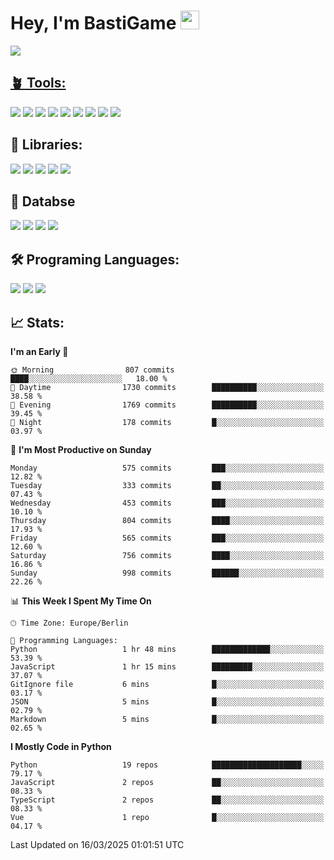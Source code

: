 # Hey, I'm BastiGame <img src="https://raw.githubusercontent.com/MartinHeinz/MartinHeinz/master/wave.gif" width="30px">

<a href="https://discord.com/users/1018150165489668227"><img src="https://lanyard.cnrad.dev/api/1018150165489668227"><p/>

## 🪴 Tools:
[![](https://skillicons.dev/icons?i=discord)](https://discord.com/ "Discord")
[![](https://skillicons.dev/icons?i=bots)](https://discord.dev/ "Discord Bots")
[![](https://skillicons.dev/icons?i=pycharm)](https://jetbrains.com/pycharm/ "PyCharm")
[![](https://skillicons.dev/icons?i=webstorm)](https://jetbrains.com/webstorm/ "WebStorm")
[![](https://skillicons.dev/icons?i=vscode)](https://vscode.dev/ "VSC")
[![](https://skillicons.dev/icons?i=git)](https://git-scm.com/ "Git")
[![](https://skillicons.dev/icons?i=github)](https://github.com/ "GitHub")
[![](https://skillicons.dev/icons?i=notion)](https://www.notion.so "Notion")
[![](https://skillicons.dev/icons?i=figma)](https://www.figma.com "Figma")


## 🎉 Libraries:
[![](https://skillicons.dev/icons?i=fastapi)](https://fastapi.tiangolo.com/ "FastAPI")
[![](https://skillicons.dev/icons?i=flask)](https://flask.palletsprojects.com/en/3.0.x/ "Flask")
[![](https://skillicons.dev/icons?i=discordjs)](https://discord.js.org/ "DiscordJS")
[![](https://skillicons.dev/icons?i=nodejs)](https://nodejs.org/en "NodeJS")
[![](https://skillicons.dev/icons?i=npm)](https://www.npmjs.com/ "NPM")

## 💾 Databse
[![](https://skillicons.dev/icons?i=redis)](https://redis.io/de/ "Redis")
[![](https://skillicons.dev/icons?i=sqlite)](https://sqlite.org/ "SQLite")
[![](https://skillicons.dev/icons?i=postgresql)](https://postgresql.org/ "PostgreSQL")
[![](https://skillicons.dev/icons?i=mysql)](https://www.mysql.com/de/ "MySQL")


## 🛠️ Programing Languages:
[![](https://skillicons.dev/icons?i=py)](https://python.org/ "Python")
[![](https://skillicons.dev/icons?i=js)](https://de.wikipedia.org/wiki/JavaScript "JavaScript")
[![](https://skillicons.dev/icons?i=ts)](https://www.typescriptlang.org/ "TypeScript")


<!--## ⭐ Projekte:
[![Discord](https://img.shields.io/badge/Discord-%237289DA.svg?logo=discord&logoColor=white)](https://discord.gg/Hfjv2cCQ)
[![Twitch](https://img.shields.io/badge/Twitch-%239146FF.svg?logo=Twitch&logoColor=white)](https://www.twitch.tv/bastigametv)
[![FlashBot](https://img.shields.io/badge/FlashBot-%ff7e47.svg?logo=wechat&logoColor=white)](https://discord.com/application-directory/1111374314340626433)
[![FlashGlobal](https://img.shields.io/badge/FlashGlobal-%ff7e47.svg?logo=wechat&logoColor=white)](https://discord.com/application-directory/1169681232532099112)

-->

## 📈 Stats:
<!--START_SECTION:waka-->
**I'm an Early 🐤** 

```text
🌞 Morning                807 commits         ████░░░░░░░░░░░░░░░░░░░░░   18.00 % 
🌆 Daytime                1730 commits        ██████████░░░░░░░░░░░░░░░   38.58 % 
🌃 Evening                1769 commits        ██████████░░░░░░░░░░░░░░░   39.45 % 
🌙 Night                  178 commits         █░░░░░░░░░░░░░░░░░░░░░░░░   03.97 % 
```
📅 **I'm Most Productive on Sunday** 

```text
Monday                   575 commits         ███░░░░░░░░░░░░░░░░░░░░░░   12.82 % 
Tuesday                  333 commits         ██░░░░░░░░░░░░░░░░░░░░░░░   07.43 % 
Wednesday                453 commits         ███░░░░░░░░░░░░░░░░░░░░░░   10.10 % 
Thursday                 804 commits         ████░░░░░░░░░░░░░░░░░░░░░   17.93 % 
Friday                   565 commits         ███░░░░░░░░░░░░░░░░░░░░░░   12.60 % 
Saturday                 756 commits         ████░░░░░░░░░░░░░░░░░░░░░   16.86 % 
Sunday                   998 commits         ██████░░░░░░░░░░░░░░░░░░░   22.26 % 
```


📊 **This Week I Spent My Time On** 

```text
🕑︎ Time Zone: Europe/Berlin

💬 Programming Languages: 
Python                   1 hr 48 mins        █████████████░░░░░░░░░░░░   53.39 % 
JavaScript               1 hr 15 mins        █████████░░░░░░░░░░░░░░░░   37.07 % 
GitIgnore file           6 mins              █░░░░░░░░░░░░░░░░░░░░░░░░   03.17 % 
JSON                     5 mins              █░░░░░░░░░░░░░░░░░░░░░░░░   02.79 % 
Markdown                 5 mins              █░░░░░░░░░░░░░░░░░░░░░░░░   02.65 % 
```

**I Mostly Code in Python** 

```text
Python                   19 repos            ████████████████████░░░░░   79.17 % 
JavaScript               2 repos             ██░░░░░░░░░░░░░░░░░░░░░░░   08.33 % 
TypeScript               2 repos             ██░░░░░░░░░░░░░░░░░░░░░░░   08.33 % 
Vue                      1 repo              █░░░░░░░░░░░░░░░░░░░░░░░░   04.17 % 
```




 Last Updated on 16/03/2025 01:01:51 UTC
<!--END_SECTION:waka-->
